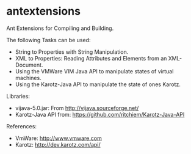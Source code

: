 antextensions
=============

Ant Extensions for Compiling and Building.

The following Tasks can be used:
- String to Properties with String Manipulation.
- XML to Properties: Reading Attributes and Elements from an XML-Document.
- Using the VMWare VIM Java API to manipulate states of virtual machines.
- Using the Karotz-Java API to manipulate the state of ones Karotz.

Libraries:
- vijava-5.0.jar: From http://vijava.sourceforge.net/
- Karotz-Java API from: https://github.com/ritchiem/Karotz-Java-API

References:
- VmWare: http://www.vmware.com
- Karotz: http://dev.karotz.com/api/
